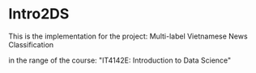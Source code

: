 # Intro2DS
This is the implementation for the project: Multi-label Vietnamese News Classification

in the range of the course: "IT4142E: Introduction to Data Science"
